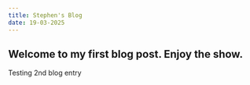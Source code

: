 ```yaml
---
title: Stephen's Blog
date: 19-03-2025
---
```

Welcome to my first blog post.  Enjoy the show.
---
Testing 2nd blog entry
